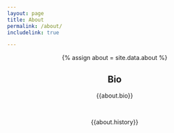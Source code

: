 ```yaml
---
layout: page
title: About
permalink: /about/
includelink: true

---
```


<header class="post-header">
  {% assign about = site.data.about %}
  <h2>Bio</h2>
  <p>{{about.bio}}</p><br>
  <p>{{about.history}}</p>
</header>

<div class="home">

</div>